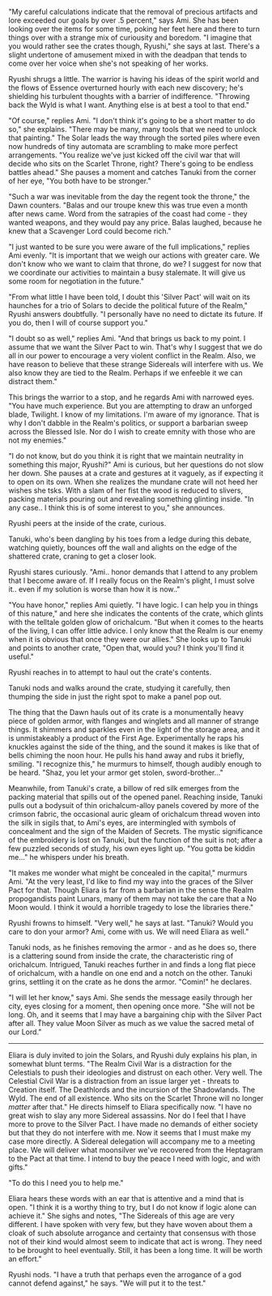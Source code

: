 "My careful calculations indicate that the removal of precious artifacts and lore exceeded our goals by over .5 percent," says Ami. She has been looking over the items for some time, poking her feet here and there to turn things over with a strange mix of curiousity and boredom. "I imagine that you would rather see the crates though, Ryushi," she says at last. There's a slight undertone of amusement mixed in with the deadpan that tends to come over her voice when she's not speaking of her works.

Ryushi shrugs a little. The warrior is having his ideas of the spirit world and the flows of Essence overturned hourly with each new discovery; he's shielding his turbulent thoughts with a barrier of indifference. "Throwing back the Wyld is what I want. Anything else is at best a tool to that end."

"Of course," replies Ami. "I don't think it's going to be a short matter to do so," she explains. "There may be many, many tools that we need to unlock that painting." The Solar leads the way through the sorted piles where even now hundreds of tiny automata are scrambling to make more perfect arrangements. "You realize we've just kicked off the civil war that will decide who sits on the Scarlet Throne, right? There's going to be endless battles ahead." She pauses a moment and catches Tanuki from the corner of her eye, "You both have to be stronger."

"Such a war was inevitable from the day the regent took the throne," the Dawn counters. "Balas and our troupe knew this was true even a month after news came. Word from the satrapies of the coast had come - they wanted weapons, and they would pay any price. Balas laughed, because he knew that a Scavenger Lord could become rich."

"I just wanted to be sure you were aware of the full implications," replies Ami evenly. "It is important that we weigh our actions with greater care. We don't know who we want to claim that throne, do we? I suggest for now that we coordinate our activities to maintain a busy stalemate. It will give us some room for negotiation in the future."

"From what little I have been told, I doubt this 'Silver Pact' will wait on its haunches for a trio of Solars to decide the political future of the Realm," Ryushi answers doubtfully. "I personally have no need to dictate its future. If you do, then I will of course support you."

"I doubt so as well," replies Ami. "And that brings us back to my point. I assume that we want the Silver Pact to win. That's why I suggest that we do all in our power to encourage a very violent conflict in the Realm. Also, we have reason to believe that these strange Sidereals will interfere with us. We also know they are tied to the Realm. Perhaps if we enfeeble it we can distract them."

This brings the warrior to a stop, and he regards Ami with narrowed eyes. "You have much experience. But you are attempting to draw an unforged blade, Twilight. I know of my limitations. I'm aware of my ignorance. That is why I don't dabble in the Realm's politics, or support a barbarian sweep across the Blessed Isle. Nor do I wish to create emnity with those who are not my enemies."

"I do not know, but do you think it is right that we maintain neutrality in something this major, Ryushi?" Ami is curious, but her questions do not slow her down. She pauses at a crate and gestures at it vaguely, as if expecting it to open on its own. When she realizes the mundane crate will not heed her wishes she tsks. With a slam of her fist the wood is reduced to slivers, packing materials pouring out and revealing something glinting inside. "In any case.. I think this is of some interest to you," she announces.

Ryushi peers at the inside of the crate, curious.

Tanuki, who's been dangling by his toes from a ledge during this debate, watching quietly, bounces off the wall and alights on the edge of the shattered crate, craning to get a closer look.

Ryushi stares curiously. "Ami.. honor demands that I attend to any problem that I become aware of. If I really focus on the Realm's plight, I must solve it.. even if my solution is worse than how it is now.."

"You have honor," replies Ami quietly. "I have logic. I can help you in things of this nature," and here she indicates the contents of the crate, which glints with the telltale golden glow of orichalcum. "But when it comes to the hearts of the living, I can offer little advice. I only know that the Realm is our enemy when it is obvious that once they were our allies." She looks up to Tanuki and points to another crate, "Open that, would you? I think you'll find it useful."

Ryushi reaches in to attempt to haul out the crate's contents.

Tanuki nods and walks around the crate, studying it carefully, then thumping the side in just the right spot to make a panel pop out.

The thing that the Dawn hauls out of its crate is a monumentally heavy piece of golden armor, with flanges and winglets and all manner of strange things. It shimmers and sparkles even in the light of the storage area, and it is unmistakeably a product of the First Age. Experimentally he raps his knuckles against the side of the thing, and the sound it makes is like that of bells chiming the noon hour. He pulls his hand away and rubs it briefly, smiling. "I recognize this," he murmurs to himself, though audibly enough to be heard. "Shaz, you let your armor get stolen, sword-brother..."

Meanwhile, from Tanuki's crate, a billow of red silk emerges from the packing material that spills out of the opened panel. Reaching inside, Tanuki pulls out a bodysuit of thin orichalcum-alloy panels covered by more of the crimson fabric, the occasional auric gleam of orichalcum thread woven into the silk in sigils that, to Ami's eyes, are intermingled with symbols of concealment and the sign of the Maiden of Secrets. The mystic significance of the embroidery is lost on Tanuki, but the function of the suit is not; after a few puzzled seconds of study, his own eyes light up. "You gotta be kiddin me..." he whispers under his breath.

"It makes me wonder what might be concealed in the capital," murmurs Ami. "At the very least, I'd like to find my way into the graces of the Silver Pact for that. Though Eliara is far from a barbarian in the sense the Realm propogandists paint Lunars, many of them may not take the care that a No Moon would. I think it would a horrible tragedy to lose the libraries there."

Ryushi frowns to himself. "Very well," he says at last. "Tanuki? Would you care to don your armor? Ami, come with us. We will need Eliara as well."

Tanuki nods, as he finishes removing the armor - and as he does so, there is a clattering sound from inside the crate, the characteristic ring of orichalcum. Intrigued, Tanuki reaches further in and finds a long flat piece of orichalcum, with a handle on one end and a notch on the other. Tanuki grins, settling it on the crate as he dons the armor. "Comin!" he declares.

"I will let her know," says Ami. She sends the message easily through her city, eyes closing for a moment, then opening once more. "She will not be long. Oh, and it seems that I may have a bargaining chip with the Silver Pact after all. They value Moon Silver as much as we value the sacred metal of our Lord."

---

Eliara is duly invited to join the Solars, and Ryushi duly explains his plan, in somewhat blunt terms. "The Realm Civil War is a distraction for the Celestials to push their ideologies and distrust on each other. Very well. The Celestial Civil War is a distraction from an issue larger yet - threats to Creation itself. The Deathlords and the incursion of the Shadowlands. The Wyld. The end of all existence. Who sits on the Scarlet Throne will no longer _matter_ after that." He directs himself to Eliara specifically now. "I have no great wish to slay any more Sidereal assassins. Nor do I feel that I have more to prove to the Silver Pact. I have made no demands of either society but that they do not interfere with me. Now it seems that I must make my case more directly. A Sidereal delegation will accompany me to a meeting place. We will deliver what moonsilver we've recovered from the Heptagram to the Pact at that time. I intend to buy the peace I need with logic, and with gifts."

"To do this I need you to help me."

Eliara hears these words with an ear that is attentive and a mind that is open. "I think it is a worthy thing to try, but I do not know if logic alone can achieve it." She sighs and notes, "The Sidereals of this age are very different. I have spoken with very few, but they have woven about them a cloak of such absolute arrogance and certainty that consensus with those not of their kind would almost seem to indicate that act is wrong. They need to be brought to heel eventually. Still, it has been a long time. It will be worth an effort."

Ryushi nods. "I have a truth that perhaps even the arrogance of a god cannot defend against," he says. "We will put it to the test."